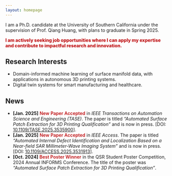 ```yaml
---
layout: homepage
---
```


I am a Ph.D. candidate at the University of Southern California under the supervision of Prof. Qiang Huang, with plans to graduate in Spring 2025. 

**<strong style="color:#BF1013; font-weight:800"> I am actively seeking job opportunities where I can apply my expertise and contribute to impactful research and innovation.</strong>**

## Research Interests

- Domain-informed machine learning of surface manifold data, with applications in autonomous 3D printing systems.
- Digital twin systems for smart manufacturing and healthcare. 


## News
- **[Jan. 2025]** **<strong style="color:#BF1013; font-weight:600">New Paper Accepted</strong>** in *IEEE Transactions on Automation Science and Engineering (TASE)*. The paper is titled *“Automated Surface Patch Extraction for 3D Printing Qualification”* and is now in press. [DOI: <a href="https://doi.org/10.1109/TASE.2025.3535900" target="_blank">10.1109/TASE.2025.3535900</a>].
- **[Jan. 2025]** **<strong style="color:#BF1013; font-weight:600">New Paper Accepted</strong>** in *IEEE Access*. The paper is titled *“Automated Internal Defect Identification and Localization Based on a Near-field SAR Millimeter-Wave Imaging System”* and is now in press. [DOI: <a href="https://doi.org/10.1109/ACCESS.2025.3531913" target="_blank">10.1109/ACCESS.2025.3531913</a>].
- **[Oct. 2024]** **<strong style="color:#BF1013; font-weight:600">Best Poster Winner</strong>** in the QSR Student Poster Competition, 2024 Annual INFORMS Conference. The title of the poster was *“Automated Surface Patch Extraction for 3D Printing Qualification”*.




